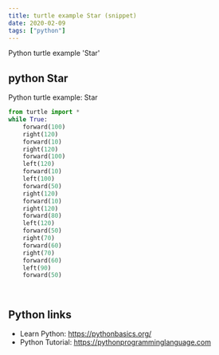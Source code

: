 ```yaml
---
title: turtle example Star (snippet)
date: 2020-02-09
tags: ["python"]
---
```

Python turtle example 'Star'


## python Star

Python turtle example: Star

```python
from turtle import *
while True:
	forward(100)
	right(120)
	forward(10)
	right(120)
	forward(100)
	left(120)
	forward(10)
	left(100)
	forward(50)
	right(120)
	forward(10)
	right(120)
	forward(80)
	left(120)
	forward(50)
	right(70)
	forward(60)
	right(70)
	forward(60)
	left(90)
	forward(50)

	


```

## Python links

- Learn Python: https://pythonbasics.org/
- Python Tutorial: https://pythonprogramminglanguage.com

